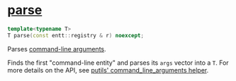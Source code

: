 # [parse](parse.hpp)

```cpp
template<typename T>
T parse(const entt::registry & r) noexcept;
```

Parses [command-line arguments](../data/arguments.md).

Finds the first "command-line entity" and parses its `args` vector into a `T`. For more details on the API, see [putils' command_line_arguments helper](https://github.com/phisko/putils/blob/master/putils/command_line_arguments.md).
